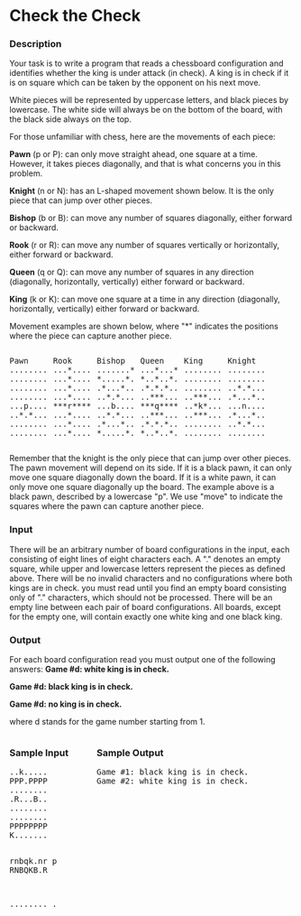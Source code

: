 # Check the Check

### Description
Your task is to write a program that reads a chessboard configuration and identifies whether the king is under attack (in check). A king is in check if it is on square which can be taken by the opponent on his next move.

White pieces will be represented by uppercase letters, and black pieces by lowercase. The white side will always be on the bottom of the board, with the black side always on the top.

For those unfamiliar with chess, here are the movements of each piece:

**Pawn** (p or P): can only move straight ahead, one square at a time. However, it takes pieces diagonally, and that is what concerns you in this problem.

**Knight** (n or N): has an L-shaped movement shown below. It is the only piece that can jump over other pieces.

**Bishop** (b or B): can move any number of squares diagonally, either forward or backward.

**Rook** (r or R): can move any number of squares vertically or horizontally, either forward or backward.

**Queen** (q or Q): can move any number of squares in any direction (diagonally, horizontally, vertically) either forward or backward.

**King** (k or K): can move one square at a time in any direction (diagonally, horizontally, vertically) either forward or backward.

Movement examples are shown below, where "*" indicates the positions where the piece can capture another piece.

<div style="display: flex; column-gap: 10px;">
<pre>
Pawn
........
........
........
........
...p....
..*.*...
........
........
</pre>
<pre>
Rook
...*....
...*....
...*....
...*....
***r****
...*....
...*....
...*....
</pre>
<pre>
Bishop
.......*
*.....*.
.*...*..
..*.*...
...b....
..*.*...
.*...*..
*.....*.
</pre>

<pre>
Queen
...*...*
*..*..*.
.*.*.*..
..***...
***q****
..***...
.*.*.*..
*..*..*.
</pre>
<pre>
King
........
........
........
..***...
..*k*...
..***...
........
........
</pre>
<pre>
Knight
........
........
..*.*...
.*...*..
...n....
.*...*..
..*.*...
........
</pre>
</div>

Remember that the knight is the only piece that can jump over other pieces. The pawn movement will depend on its side. If it is a black pawn, it can only move one square diagonally down the board. If it is a white pawn, it can only move one square diagonally up the board. The example above is a black pawn, described by a lowercase "p". We use "move" to indicate the squares where the pawn can capture another piece.

### Input
There will be an arbitrary number of board configurations in the input, each consisting of eight lines of eight characters each. A "." denotes an empty square, while upper and lowercase letters represent the pieces as defined above. There will be no invalid characters and no configurations where both kings are in check. you must read until you find an empty board consisting only of "." characters, which should not be processed. There will be an empty line between each pair of board configurations. All boards, except for the empty one, will contain exactly one white king and one black king.

### Output
For each board configuration read you must output one of the following answers:
**Game #d: white king is in check.**

**Game #d: black king is in check.**

**Game #d: no king is in check.**

where d stands for the game number starting from 1. 

<div style="display: flex; column-gap: 50px;">
<div>
<h3>Sample Input</h3>
<pre style="width: 85px">
..k.....
PPP.PPPP
........
.R...B..
........
........
PPPPPPPP
K.......

rnbqk.nr
ppp..ppp
....p...
...p....
.bPP....
.....N..
PP..PPPP
RNBQKB.R

........
........
........
........
........
........
........
</pre>
</div>

<div>
<h3>Sample Output</h3>
<pre>
Game #1: black king is in check.
Game #2: white king is in check.
</pre></div>
</div>

